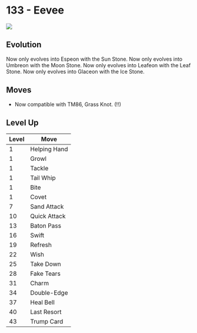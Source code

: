 # 133 - Eevee
![][133]

## Evolution
Now only evolves into Espeon with the Sun Stone.
Now only evolves into Umbreon with the Moon Stone.
Now only evolves into Leafeon with the Leaf Stone.
Now only evolves into Glaceon with the Ice Stone.

## Moves

 - Now compatible with TM86, Grass Knot. (!!)

## Level Up

Level | Move
---   | ---
  1   | Helping Hand
  1   | Growl
  1   | Tackle
  1   | Tail Whip
  1   | Bite
  1   | Covet
  7   | Sand Attack
 10   | Quick Attack
 13   | Baton Pass
 16   | Swift
 19   | Refresh
 22   | Wish
 25   | Take Down
 28   | Fake Tears
 31   | Charm
 34   | Double-Edge
 37   | Heal Bell
 40   | Last Resort
 43   | Trump Card



[133]: /img/pokemon/133.png
